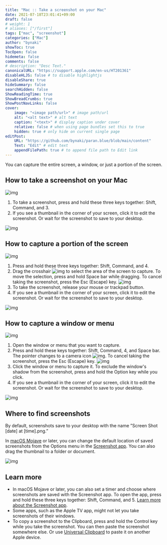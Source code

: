 ```yaml
---
title: "Mac :: Take a screenshot on your Mac"
date: 2021-07-18T23:01:41+09:00
draft: false
# weight: 1
# aliases: ["/first"]
tags: ["mac", "screenshot"]
categories: ["Mac"]
author: "bynaki"
showToc: true
TocOpen: false
hidemeta: false
comments: false
# description: "Desc Text."
canonicalURL: "https://support.apple.com/en-us/HT201361"
disableHLJS: false # to disable highlightjs
disableShare: true
hideSummary: false
searchHidden: false
ShowReadingTime: true
ShowBreadCrumbs: true
ShowPostNavLinks: false
cover:
    image: "<image path/url>" # image path/url
    alt: "<alt text>" # alt text
    caption: "<text>" # display caption under cover
    relative: false # when using page bundles set this to true
    hidden: true # only hide on current single page
editPost:
    URL: "https://github.com/bynaki/paran.blue/blob/main/content"
    Text: "Edit" # edit text
    appendFilePath: true # to append file path to Edit link
---
```




You can capture the entire screen, a window, or just a portion of the screen.

## How to take a screenshot on your Mac

![img](https://support.apple.com/library/content/dam/edam/applecare/images/en_US/accessories/Keyboards/mac-key-combo-diagram-shift-command-3.png)

1. To take a screenshot, press and hold these three keys together: Shift, Command, and 3. 
2. If you see a thumbnail in the corner of your screen, click it to edit the screenshot. Or wait for the screenshot to save to your desktop.

![img](https://support.apple.com/library/content/dam/edam/applecare/images/en_US/mac_apps/itunes/divider.png)

## How to capture a portion of the screen

![img](https://support.apple.com/library/content/dam/edam/applecare/images/en_US/accessories/Keyboards/mac-key-combo-diagram-shift-command-4.png)

1. Press and hold these three keys together: Shift, Command, and 4.
2. Drag the crosshair ![img](https://support.apple.com/library/content/dam/edam/applecare/images/en_US/macos/macos-mojave-screenshot-crosshair-inline-icon.png) to select the area of the screen to capture. To move the selection, press and hold Space bar while dragging. To cancel taking the screenshot, press the Esc (Escape) key.
   ![img](https://support.apple.com/library/content/dam/edam/applecare/images/en_US/mac_apps/safari/macos-big-sur-safari-screenshot-portion.jpg)
3. To take the screenshot, release your mouse or trackpad button. 
4. If you see a thumbnail in the corner of your screen, click it to edit the screenshot. Or wait for the screenshot to save to your desktop.


![img](https://support.apple.com/library/content/dam/edam/applecare/images/en_US/mac_apps/itunes/divider.png)

## How to capture a window or menu

![img](https://support.apple.com/library/content/dam/edam/applecare/images/en_US/accessories/Keyboards/mac-key-combo-diagram-shift-command-4-space.png)

1. Open the window or menu that you want to capture.
2. Press and hold these keys together: Shift, Command, 4, and Space bar. The pointer changes to a camera icon ![img](https://support.apple.com/library/content/dam/edam/applecare/images/en_US/macos/macos-mojave-screenshot-window-inline-icon.png). To cancel taking the screenshot, press the Esc (Escape) key.
   ![img](https://support.apple.com/library/content/dam/edam/applecare/images/en_US/mac_apps/safari/macos-big-sur-safari-screenshot-window.jpg)
3. Click the window or menu to capture it. To exclude the window's shadow from the screenshot, press and hold the Option key while you click.
4. If you see a thumbnail in the corner of your screen, click it to edit the screenshot. Or wait for the screenshot to save to your desktop.


![img](https://support.apple.com/library/content/dam/edam/applecare/images/en_US/mac_apps/itunes/divider.png)

## Where to find screenshots

By default, screenshots save to your desktop with the name ”Screen Shot [date] at [time].png.”

In [macOS Mojave](https://support.apple.com/kb/HT201260) or later, you can change the default location of saved screenshots from the Options menu in the [Screenshot app](https://support.apple.com/guide/mac-help/take-screenshots-or-screen-recordings-mh26782/mac). You can also drag the thumbnail to a folder or document.


![img](https://support.apple.com/library/content/dam/edam/applecare/images/en_US/mac_apps/itunes/divider.png)

## Learn more

- In macOS Mojave or later, you can also set a timer and choose where screenshots are saved with the Screenshot app. To open the app, press and hold these three keys together: Shift, Command, and 5. [Learn more about the Screenshot app](https://support.apple.com/guide/mac-help/take-screenshots-or-screen-recordings-mh26782/mac).
- Some apps, such as the Apple TV app, might not let you take screenshots of their windows.
- To copy a screenshot to the Clipboard, press and hold the Control key while you take the screenshot. You can then paste the screenshot somewhere else. Or use [Universal Clipboard](https://support.apple.com/kb/HT209460) to paste it on another Apple device.
